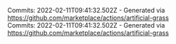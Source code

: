 Commits: 2022-02-11T09:41:32.502Z - Generated via https://github.com/marketplace/actions/artificial-grass
<br>
Commits: 2022-02-11T09:41:32.502Z - Generated via https://github.com/marketplace/actions/artificial-grass
<br>
